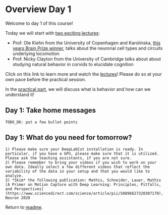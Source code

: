 # Overview Day 1

Welcome to day 1 of this course!

Today we will start with [two exciting lectures](Day1_Lectures.md):
- Prof. Ole Kiehn from the University of Copenhagen and Karolinska, [this years Brain Prize winner](https://lundbeckfonden.com/en/the-brain-prize), talks about the neuronal cell types and circuits underlying locomotion
- Prof. Nicky Clayton from the University of Cambridge talks about about studying natural behavior in corvids to elucidate cognition

Click on this link to learn more and watch the [lectures](Day1_Lectures.md)! Please do so at your own pace before the practical session.

In the [practical part](Day1_Practicals.md), we will discuss what is behavior and how can we understand it!

## Day 1: Take home messages

```{Tip}
TODO_DK: put a few bullet points
```

## Day 1: What do you need for tomorrow?

```{important}
1) Please make sure your DeepLabCut installation is ready. In particular, if you have a GPU, please make sure that it is utilized. Please ask the teaching assistants, if you are not sure.
2) Please remember to bring your videos if you wish to work on your own data. Ideally select a few different videos that reflect the variability of the data in your setup and that you would like to analyze.
3) *Skim* the following publication: Mathis, Schneider, Lauer, Mathis [A Primer on Motion Capture with Deep Learning: Principles, Pitfalls, and Perspectives](https://www.sciencedirect.com/science/article/pii/S0896627320307170), Neuron 2020
```

Return to [readme](../README.md).
